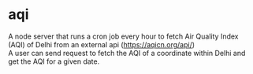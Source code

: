 # aqi
A node server that runs a cron job every hour to fetch Air Quality Index (AQI) of Delhi from an external api (https://aqicn.org/api/)
\
A user can send request to fetch the AQI of a coordinate within Delhi and get the AQI for a given date.
